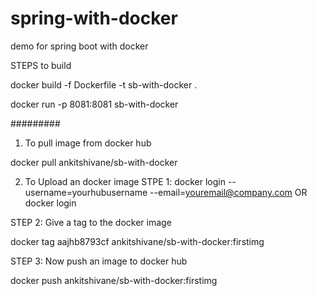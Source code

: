 # spring-with-docker
demo for spring boot with docker

STEPS to build 

docker build -f Dockerfile -t sb-with-docker .



docker run -p 8081:8081 sb-with-docker


#########
1) To pull image from docker hub

docker pull ankitshivane/sb-with-docker

2) To Upload an docker image 
STPE 1:
docker login --username=yourhubusername --email=youremail@company.com
OR 
docker login

STEP 2:
Give a tag to the docker image

docker tag aajhb8793cf ankitshivane/sb-with-docker:firstimg


STEP 3:
Now push an image to docker hub 

docker push ankitshivane/sb-with-docker:firstimg



